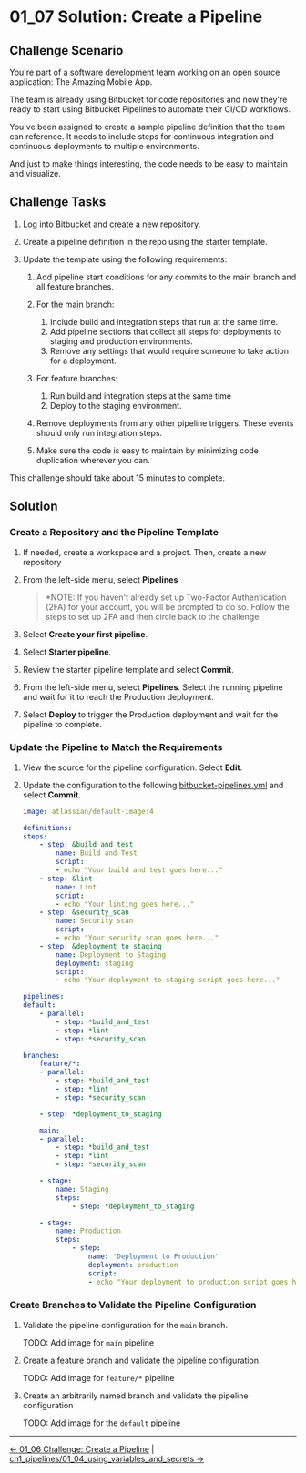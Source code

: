 # 01_07 Solution: Create a Pipeline

## Challenge Scenario

You're part of a software development team working on an open source application: The Amazing Mobile App.

The team is already using Bitbucket for code repositories and now they're ready to start using Bitbucket Pipelines to automate their CI/CD workflows.

You've been assigned to create a sample pipeline definition that the team can reference. It needs to include steps for continuous integration and continuous deployments to multiple environments.

And just to make things interesting, the code needs to be easy to maintain and visualize.

## Challenge Tasks

1. Log into Bitbucket and create a new repository.
1. Create a pipeline definition in the repo using the starter template.
1. Update the template using the following requirements:

    1. Add pipeline start conditions for any commits to the main branch and all feature branches.

    1. For the main branch:

        1. Include build and integration steps that run at the same time.
        1. Add pipeline sections that collect all steps for deployments to staging and production environments.
        1. Remove any settings that would require someone to take action for a deployment.

    1. For feature branches:

        1. Run build and integration steps at the same time
        1. Deploy to the staging environment.

    1. Remove deployments from any other pipeline triggers. These events should only run integration steps.

    1. Make sure the code is easy to maintain by minimizing code duplication wherever you can.

This challenge should take about 15 minutes to complete.

## Solution

### Create a Repository and the Pipeline Template

1. If needed, create a workspace and a project.  Then, create a new repository
1. From the left-side menu, select **Pipelines**

    > *NOTE: If you haven't already set up Two-Factor Authentication (2FA) for your account, you will be prompted to do so.  Follow the steps to set up 2FA and then circle back to the challenge.

1. Select **Create your first pipeline**.
1. Select **Starter pipeline**.
1. Review the starter pipeline template and select **Commit**.
1. From the left-side menu, select **Pipelines**.  Select the running pipeline and wait for it to reach the Production deployment.
1. Select **Deploy** to trigger the Production deployment and wait for the pipeline to complete.

### Update the Pipeline to Match the Requirements

1. View the source for the pipeline configuration.  Select **Edit**.
1. Update the configuration to the following [bitbucket-pipelines.yml](./bitbucket-pipelines.yml) and select **Commit**.

    ```YAML
    image: atlassian/default-image:4

    definitions:
    steps:
        - step: &build_and_test
            name: Build and Test
            script:
            - echo "Your build and test goes here..."
        - step: &lint
            name: Lint
            script:
            - echo "Your linting goes here..."
        - step: &security_scan
            name: Security scan
            script:
            - echo "Your security scan goes here..."
        - step: &deployment_to_staging
            name: Deployment to Staging
            deployment: staging
            script:
            - echo "Your deployment to staging script goes here..."

    pipelines:
    default:
        - parallel:
            - step: *build_and_test
            - step: *lint
            - step: *security_scan

    branches:
        feature/*:
        - parallel:
            - step: *build_and_test
            - step: *lint
            - step: *security_scan

        - step: *deployment_to_staging

        main:
        - parallel:
            - step: *build_and_test
            - step: *lint
            - step: *security_scan

        - stage:
            name: Staging
            steps:
                - step: *deployment_to_staging

        - stage:
            name: Production
            steps:
                - step:
                    name: 'Deployment to Production'
                    deployment: production
                    script:
                    - echo "Your deployment to production script goes here..."
    ```

### Create Branches to Validate the Pipeline Configuration

1. Validate the pipeline configuration for the `main` branch.

    TODO: Add image for `main` pipeline

1. Create a feature branch and validate the pipeline configuration.

    TODO: Add image for `feature/*` pipeline

1. Create an arbitrarily named branch and validate the pipeline configuration

    TODO: Add image for the `default` pipeline

<!-- FooterStart -->
---
[← 01_06 Challenge: Create a Pipeline](../01_06_challenge/README.md) | [ch1_pipelines/01_04_using_variables_and_secrets →](../../ch2_vars_artifacts/02_01_variables_and_secrets/README.md)
<!-- FooterEnd -->
